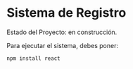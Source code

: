 <h1> Sistema de Registro </h1>

Estado del Proyecto: en construcción.

Para ejecutar el sistema, debes poner: 

```npm install react ```
